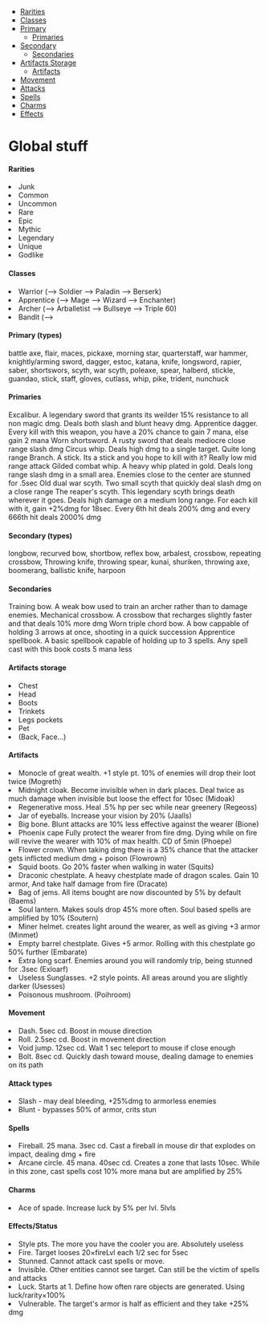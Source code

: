 <ul style="list-style-type:square;">
  <li><a href="#rarities">Rarities</a>
  <li><a href="#classes">Classes</a>
  <li><a href="#primary">Primary</a>
  <ul><li><a href="#primaries">Primaries</a></ul>
  <li><a href="#secondary">Secondary</a>
  <ul><li><a href="#secondaries">Secondaries</a></ul>
  <li><a href="#artifacts_storage">Artifacts Storage</a>
  <ul><li><a href="#artifacts">Artifacts</a></ul>
  <li><a href="#movement">Movement</a>
  <li><a href="#attacks">Attacks</a>
  <li><a href="#spells">Spells</a>
  <li><a href="#charms">Charms</a>
  <li><a href="#effects">Effects</a>
</ul>

<h1>Global stuff</h1>

<div id="rarities"><h4>Rarities</h4></div>
<li>Junk
<li>Common
<li>Uncommon
<li>Rare
<li>Epic
<li>Mythic
<li>Legendary
<li>Unique
<li>Godlike

<div id="classes"><h4>Classes</h4></div>
<li>Warrior (--> Soldier --> Paladin --> Berserk)
<li>Apprentice (--> Mage --> Wizard --> Enchanter)
<li>Archer (--> Arballetist --> Bullseye --> Triple 60)
<li>Bandit (--> 

<div id="primary"><h4>Primary (types)</h4></div>
battle axe, flair, maces, pickaxe, morning star, quarterstaff, war hammer, knightly/arming sword, dagger, 
estoc, katana, knife, longsword, rapier, saber, shortswors, scyth, war scyth, poleaxe, spear, halberd, stickle, guandao, 
stick, staff, gloves, cutlass, whip, pike, trident, nunchuck

<div id="primaries"><h4>Primaries</h4></div>
Excalibur. A legendary sword that grants its weilder 15% resistance to all non magic dmg. Deals both slash and blunt heavy dmg.
Apprentice dagger. Every kill with this weapon, you have a 20% chance to gain 7 mana, else gain 2 mana
Worn shortsword. A rusty sword that deals mediocre close range slash dmg
Circus whip. Deals high dmg to a single target. Quite long range
Branch. A stick. Its a stick and you hope to kill with it? Really low mid range attack
Gilded combat whip. A heavy whip plated in gold. Deals long range slash dmg in a small area. Enemies close to the center are stunned for .5sec
Old dual war scyth. Two small scyth that quickly deal slash dmg on a close range
The reaper's scyth. This legendary scyth brings death wherever it goes. Deals high damage on a medium long range. For each kill with it, gain +2%dmg for 18sec. Every 6th hit deals 200% dmg and every 666th hit deals 2000% dmg

<div id="secondary"><h4>Secondary (types)</h4></div>
longbow, recurved bow, shortbow, reflex bow, arbalest, crossbow, repeating crossbow,
Throwing knife, throwing spear, kunai, shuriken, throwing axe, boomerang, ballistic knife, harpoon

<div id="secondaries"><h4>Secondaries</h4></div>
Training bow. A weak bow used to train an archer rather than to damage enemies.
Mechanical crossbow. A crossbow that recharges slightly faster and that deals 10% more dmg
Worn triple chord bow. A bow cappable of holding 3 arrows at once, shooting in a quick succession
Apprentice spellbook. A basic spellbook capable of holding up to 3 spells. Any spell cast with this book costs 5 mana less

<div id="artifacts_storage"><h4>Artifacts storage</h4></div>
<li>Chest
<li>Head
<li>Boots
<li>Trinkets
<li>Legs pockets 
<li>Pet
<li>(Back, Face...)

<div id="artifacts"><h4>Artifacts</h4></div>
<li>Monocle of great wealth. +1 style pt. 10% of enemies will drop their loot twice  (Mogreth)
<li>Midnight cloak. Become invisible when in dark places. Deal twice as much damage when invisible but loose the effect for 10sec (Midoak)
<li>Regenerative moss. Heal .5% hp per sec while near greenery (Regeoss)
<li>Jar of eyeballs. Increase your vision by 20% (Jaalls)
<li>Big bone. Blunt attacks are 10% less effective against the wearer (Bione)
<li>Phoenix cape Fully protect the wearer from fire dmg. Dying while on fire will revive the wearer with 10% of max health. CD of 5min (Phoepe)
<li>Flower crown. When taking dmg there is a 35% chance that the attacker gets inflicted medium dmg + poison (Flowrown)
<li>Squid boots. Go 20% faster when walking in water (Squits)
<li>Draconic chestplate. A heavy chestplate made of dragon scales. Gain 10 armor, And take half damage from fire (Dracate)
<li>Bag of jems. All items bought are now discounted by 5% by default (Baems)
<li>Soul lantern. Makes souls drop 45% more often. Soul based spells are amplified by 10% (Soutern)
<li>Miner helmet. creates light around the wearer, as well as giving +3 armor (Minmet)
<li>Empty barrel chestplate. Gives +5 armor. Rolling with this chestplate go 50% further (Embarate)
<li>Extra long scarf. Enemies around you will randomly trip, being stunned for .3sec (Exloarf)
<li>Useless Sunglasses. +2 style points. All areas around you are slightly darker (Usesses)
<li>Poisonous mushroom. (Poihroom)

<div id="movement"><h4>Movement</h4></div>
<li>Dash. 5sec cd. Boost in mouse direction
<li>Roll. 2.5sec cd. Boost in movement direction
<li>Void jump. 12sec cd. Wait 1 sec teleport to mouse if close enough
<li>Bolt. 8sec cd. Quickly dash toward mouse, dealing damage to enemies on its path

<div id="attacks"><h4>Attack types</h4></div>
<li>Slash - may deal bleeding, +25%dmg to armorless enemies
<li>Blunt - bypasses 50% of armor, crits stun

<div id="spells"><h4>Spells</h4></div>
<li>Fireball. 25 mana. 3sec cd. Cast a fireball in mouse dir that explodes on impact, dealing dmg + fire
<li>Arcane circle. 45 mana. 40sec cd. Creates a zone that lasts 10sec. While in this zone, cast spells cost 10% more mana but are amplified by 25%

<div id="charms"><h4>Charms</h4></div>
<li>Ace of spade. Increase luck by 5% per lvl. 5lvls

<div id="effects"><h4>Effects/Status</h4></div>
<li>Style pts. The more you have the cooler you are. Absolutely useless
<li>Fire. Target looses 20×fireLvl each 1/2 sec for 5sec
<li>Stunned. Cannot attack cast spells or move.
<li>Invisible. Other entities cannot see target. Can still be the victim of spells and attacks
<li>Luck. Starts at 1.  Define how often rare objects are generated. Using luck/rarity×100%
<li>Vulnerable. The target's armor is half as efficient and they take +25% dmg
